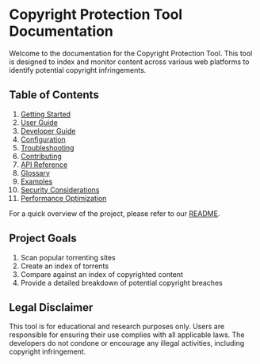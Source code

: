 # Copyright Protection Tool Documentation

Welcome to the documentation for the Copyright Protection Tool. This tool is designed to index and monitor content across various web platforms to identify potential copyright infringements.

## Table of Contents

1. [Getting Started](getting_started.md)
2. [User Guide](user_guide.md)
3. [Developer Guide](developer_guide.md)
4. [Configuration](configuration.md)
5. [Troubleshooting](troubleshooting.md)
6. [Contributing](contributing.md)
7. [API Reference](api_reference.md)
8. [Glossary](glossary.md)
9. [Examples](examples.md)
10. [Security Considerations](security.md)
11. [Performance Optimization](performance.md)

For a quick overview of the project, please refer to our [README](../README.md).

## Project Goals

1. Scan popular torrenting sites
2. Create an index of torrents
3. Compare against an index of copyrighted content
4. Provide a detailed breakdown of potential copyright breaches

## Legal Disclaimer

This tool is for educational and research purposes only. Users are responsible for ensuring their use complies with all applicable laws. The developers do not condone or encourage any illegal activities, including copyright infringement.